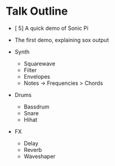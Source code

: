 # Talk Outline

- [ 5] A quick demo of Sonic Pi
- The first demo, explaining sox output
- Synth
  - Squarewave
  - Filter
  - Envelopes
  - Notes -> Frequencies > Chords
- Drums
  - Bassdrum
  - Snare
  - Hihat

- FX
  - Delay
  - Reverb
  - Waveshaper



